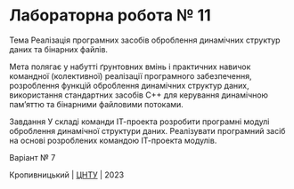 ﻿# Лабораторна робота № 11

Тема Реалізація програмних засобів оброблення 
динамічних структур даних та бінарних файлів.

Мета полягає у набутті ґрунтовних вмінь і практичних навичок командної (колективної) 
реалізації програмного забезпечення, розроблення функцій оброблення 
динамічних структур даних, використання стандартних засобів С++ 
для керування динамічною пам’яттю та бінарними файловими потоками.

Завдання 
У складі команди ІТ-проекта розробити програмні модулі оброблення динамічної структури даних. 
Реалізувати програмний засіб на основі розроблених командою ІТ-проекта модулів. 


Варіант № 7


Кропивницький | <a href="http://www.kntu.kr.ua/">ЦНТУ</a> | 2023